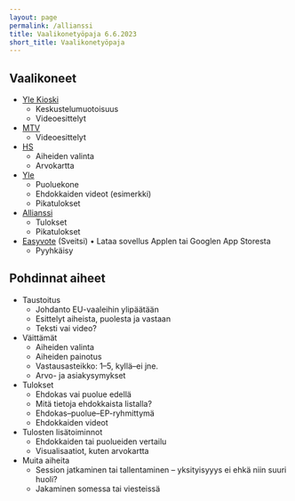 ```yaml
---
layout: page
permalink: /allianssi
title: Vaalikonetyöpaja 6.6.2023
short_title: Vaalikonetyöpaja
---
```


## Vaalikoneet

- [Yle Kioski](https://vaalibotti.yle.fi/epv2019/)
  - Keskustelumuotoisuus
  - Videoesittelyt
- [MTV](https://www.mtvuutiset.fi/vaalikone#/)
  - Videoesittelyt
- [HS](https://www.vaalikone.fi/eduskunta2023/hs)
  - Aiheiden valinta
  - Arvokartta
- [Yle](https://vaalikone.yle.fi/vaalikone/eduskuntavaalit2023?lang=fi-FI)
  - Puoluekone
  - Ehdokkaiden videot (esimerkki)
  - Pikatulokset
- [Allianssi](https://nuorisoala.fi/nuorten-vaalikone-2023/)
  - Tulokset
  - Pikatulokset
- [Easyvote](https://www.easyvote.ch/de/f/angebote/app) (Sveitsi) • Lataa sovellus Applen tai Googlen App Storesta
  - Pyyhkäisy

## Pohdinnat aiheet

- Taustoitus
  - Johdanto EU-vaaleihin ylipäätään
  - Esittelyt aiheista, puolesta ja vastaan
  - Teksti vai video?
- Väittämät
  - Aiheiden valinta
  - Aiheiden painotus
  - Vastausasteikko: 1–5, kyllä–ei jne.
  - Arvo- ja asiakysymykset
- Tulokset
  - Ehdokas vai puolue edellä
  - Mitä tietoja ehdokkaista listalla?
  - Ehdokas–puolue–EP-ryhmittymä
  - Ehdokkaiden videot
- Tulosten lisätoiminnot
  - Ehdokkaiden tai puolueiden vertailu
  - Visualisaatiot, kuten arvokartta
- Muita aiheita
  - Session jatkaminen tai tallentaminen – yksityisyyys ei ehkä niin suuri huoli?
  - Jakaminen somessa tai viesteissä